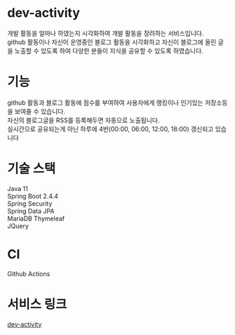 # dev-activity
개발 활동을 얼마나 하였는지 시각화하여 개발 활동을 장려하는 서비스입니다.  
github 활동이나 자신이 운영중인 블로그 활동을 시각화하고 자신이 블로그에 올린 글을 노출할 수 있도록 하여 다양한 분들이 지식을 공유할 수 있도록 하였습니다.


# 기능
github 활동과 블로그 활동에 점수를 부여하여 사용자에게 랭킹이나 인기있는 저장소등을 보여줄 수 있습니다.  
자신의 블로그글을 RSS를 등록해두면 자동으로 노출됩니다.  
실시간으로 공유되는게 아닌 하루에 4번(00:00, 06:00, 12:00, 18:00) 갱신되고 있습니다 

# 기술 스택
Java 11  
Spring Boot 2.4.4  
Spring Security  
Spring Data JPA  
MariaDB
Thymeleaf  
JQuery

# CI
Github Actions

# 서비스 링크
[dev-activity](http://54.180.76.124/)


